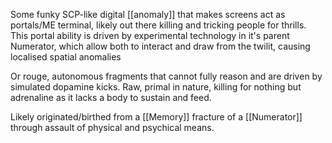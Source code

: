 Some funky SCP-like digital [[anomaly]] that makes screens act as portals/ME terminal, likely out there killing and tricking people for thrills.
This portal ability is driven by experimental technology in it's parent Numerator, which allow both to interact and draw from the twilit, causing localised spatial anomalies

Or rouge, autonomous fragments that cannot fully reason and are driven by simulated dopamine kicks. 
	Raw, primal in nature, killing for nothing but adrenaline as it lacks a body to sustain and feed.

Likely originated/birthed from a [[Memory]] fracture of a [[Numerator]] through assault of physical and psychical means. 